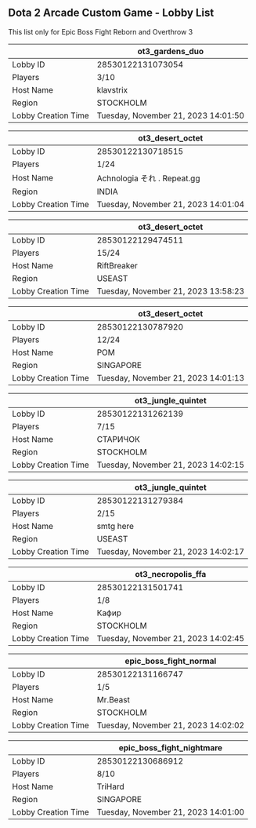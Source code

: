 ## Dota 2 Arcade Custom Game - Lobby List

This list only for Epic Boss Fight Reborn and Overthrow 3

|  | ot3_gardens_duo |
| ------ | ------ |
| Lobby ID | 28530122131073054 |
| Players | 3/10 |
| Host Name | klavstrix |
| Region | STOCKHOLM |
| Lobby Creation Time | Tuesday, November 21, 2023 14:01:50 |


|  | ot3_desert_octet |
| ------ | ------ |
| Lobby ID | 28530122130718515 |
| Players | 1/24 |
| Host Name | Achnologia それ . Repeat.gg |
| Region | INDIA |
| Lobby Creation Time | Tuesday, November 21, 2023 14:01:04 |


|  | ot3_desert_octet |
| ------ | ------ |
| Lobby ID | 28530122129474511 |
| Players | 15/24 |
| Host Name | RiftBreaker |
| Region | USEAST |
| Lobby Creation Time | Tuesday, November 21, 2023 13:58:23 |


|  | ot3_desert_octet |
| ------ | ------ |
| Lobby ID | 28530122130787920 |
| Players | 12/24 |
| Host Name | POM |
| Region | SINGAPORE |
| Lobby Creation Time | Tuesday, November 21, 2023 14:01:13 |


|  | ot3_jungle_quintet |
| ------ | ------ |
| Lobby ID | 28530122131262139 |
| Players | 7/15 |
| Host Name | СТАРИЧОК |
| Region | STOCKHOLM |
| Lobby Creation Time | Tuesday, November 21, 2023 14:02:15 |


|  | ot3_jungle_quintet |
| ------ | ------ |
| Lobby ID | 28530122131279384 |
| Players | 2/15 |
| Host Name | smtg here |
| Region | USEAST |
| Lobby Creation Time | Tuesday, November 21, 2023 14:02:17 |


|  | ot3_necropolis_ffa |
| ------ | ------ |
| Lobby ID | 28530122131501741 |
| Players | 1/8 |
| Host Name | Кафир |
| Region | STOCKHOLM |
| Lobby Creation Time | Tuesday, November 21, 2023 14:02:45 |


|  | epic_boss_fight_normal |
| ------ | ------ |
| Lobby ID | 28530122131166747 |
| Players | 1/5 |
| Host Name | Mr.Beast |
| Region | STOCKHOLM |
| Lobby Creation Time | Tuesday, November 21, 2023 14:02:02 |


|  | epic_boss_fight_nightmare |
| ------ | ------ |
| Lobby ID | 28530122130686912 |
| Players | 8/10 |
| Host Name | TriHard |
| Region | SINGAPORE |
| Lobby Creation Time | Tuesday, November 21, 2023 14:01:00 |


